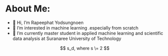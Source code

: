 <h1> About Me: </h1>

- 👋 Hi, I’m Rapeephat Yodsungnoen
- 👀 I’m interested in machine learning .especially from scratch
- 🌱 I’m currently master student in applied machine learning and scientific data analysis at Suranaree University of Technology

$$
  s_d, where s \= 2
$$

<!---
men31/men31 is a ✨ special ✨ repository because its `README.md` (this file) appears on your GitHub profile.
You can click the Preview link to take a look at your changes.
--->
